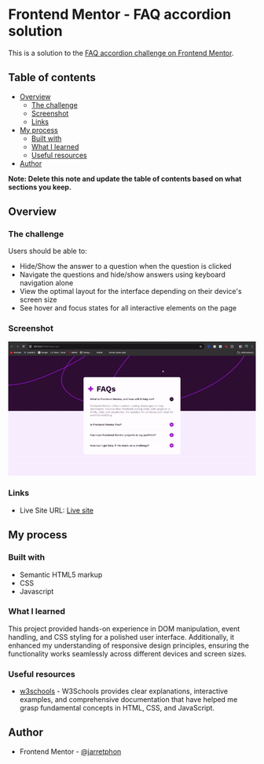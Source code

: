 # Frontend Mentor - FAQ accordion solution

This is a solution to the [FAQ accordion challenge on Frontend Mentor](https://www.frontendmentor.io/challenges/faq-accordion-wyfFdeBwBz). 

## Table of contents

- [Overview](#overview)
  - [The challenge](#the-challenge)
  - [Screenshot](#screenshot)
  - [Links](#links)
- [My process](#my-process)
  - [Built with](#built-with)
  - [What I learned](#what-i-learned)
  - [Useful resources](#useful-resources)
- [Author](#author)


**Note: Delete this note and update the table of contents based on what sections you keep.**

## Overview

### The challenge

Users should be able to:

- Hide/Show the answer to a question when the question is clicked
- Navigate the questions and hide/show answers using keyboard navigation alone
- View the optimal layout for the interface depending on their device's screen size
- See hover and focus states for all interactive elements on the page

### Screenshot

![Solution](./FrontendMentor_FAQaccordion.gif)

### Links

- Live Site URL: [Live site](https://jarretphon.github.io/frontendmentor/faq-accordion/)

## My process

### Built with

- Semantic HTML5 markup
- CSS
- Javascript

### What I learned

This project provided hands-on experience in DOM manipulation, event handling, and CSS styling for a polished user interface. Additionally, it enhanced my understanding of responsive design principles, ensuring the functionality works seamlessly across different devices and screen sizes. 

### Useful resources

- [w3schools](https://www.w3schools.com/) - W3Schools provides clear explanations, interactive examples, and comprehensive documentation that have helped me grasp fundamental concepts in HTML, CSS, and JavaScript. 

## Author
- Frontend Mentor - [@jarretphon](https://www.frontendmentor.io/profile/jarretphon)




